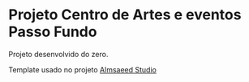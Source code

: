 ﻿# Projeto Centro de Artes e eventos Passo Fundo

Projeto desenvolvido do zero.

Template usado no projeto [Almsaeed Studio](https://almsaeedstudio.com)